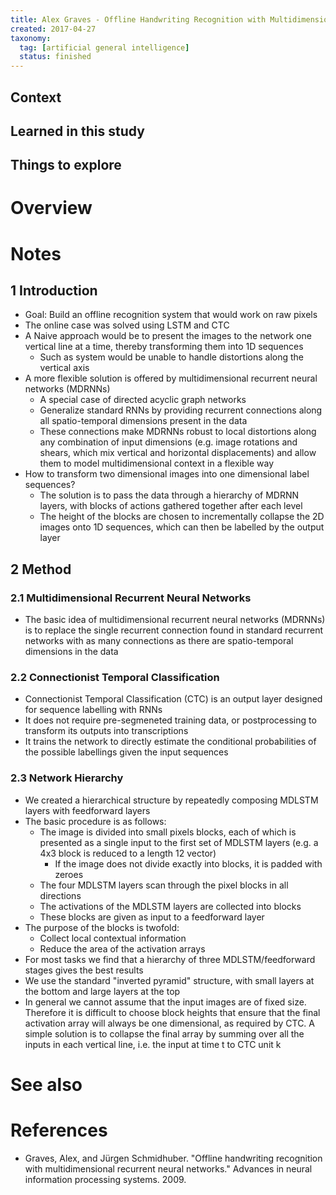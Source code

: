 ```yaml
---
title: Alex Graves - Offline Handwriting Recognition with Multidimensional Recurrent Neural Networks (2009)
created: 2017-04-27
taxonomy:
  tag: [artificial general intelligence]
  status: finished
---
```


## Context

## Learned in this study

## Things to explore

# Overview

# Notes
## 1 Introduction
* Goal: Build an offline recognition system that would work on raw pixels
* The online case was solved using LSTM and CTC
* A Naive approach would be to present the images to the network one vertical line at a time, thereby transforming them into 1D sequences
	* Such as system would be unable to handle distortions along the vertical axis
* A more flexible solution is offered by multidimensional recurrent neural networks (MDRNNs)
	* A special case of directed acyclic graph networks
	* Generalize standard RNNs by providing recurrent connections along all spatio-temporal dimensions present in the data
	* These connections make MDRNNs robust to local distortions along any combination of input dimensions (e.g. image rotations and shears, which mix vertical and horizontal displacements) and allow them to model multidimensional context in a flexible way
* How to transform two dimensional images into one dimensional label sequences?
	* The solution is to pass the data through a hierarchy of MDRNN layers, with blocks of actions gathered together after each level
	* The height of the blocks are chosen to incrementally collapse the 2D images onto 1D sequences, which can then be labelled by the output layer

## 2 Method
### 2.1 Multidimensional Recurrent Neural Networks
* The basic idea of multidimensional recurrent neural networks (MDRNNs) is to replace the single recurrent connection found in standard recurrent networks with as many connections as there are spatio-temporal dimensions in the data

### 2.2 Connectionist Temporal Classification
* Connectionist Temporal Classification (CTC) is an output layer designed for sequence labelling with RNNs
* It does not require pre-segmeneted training data, or postprocessing to transform its outputs into transcriptions
* It trains the network to directly estimate the conditional probabilities of the possible labellings given the input sequences

### 2.3 Network Hierarchy
* We created a hierarchical structure by repeatedly composing MDLSTM layers with feedforward layers
* The basic procedure is as follows:
	* The image is divided into small pixels blocks, each of which is presented as a single input to the first set of MDLSTM layers (e.g. a 4x3 block is reduced to a length 12 vector)
		* If the image does not divide exactly into blocks, it is padded with zeroes
	* The four MDLSTM layers scan through the pixel blocks in all directions
	* The activations of the MDLSTM layers are collected into blocks
	* These blocks are given as input to a feedforward layer
* The purpose of the blocks is twofold:
	* Collect local contextual information
	* Reduce the area of the activation arrays
* For most tasks we find that a hierarchy of three MDLSTM/feedforward stages gives the best results
* We use the standard "inverted pyramid" structure, with small layers at the bottom and large layers at the top
* In general we cannot assume that the input images are of fixed size. Therefore it is difficult to choose block heights that ensure that the final activation array will always be one dimensional, as required by CTC. A simple solution is to collapse the final array by summing over all the inputs in each vertical line, i.e. the input at time t to CTC unit k

# See also

# References
* Graves, Alex, and Jürgen Schmidhuber. "Offline handwriting recognition with multidimensional recurrent neural networks." Advances in neural information processing systems. 2009.
